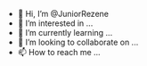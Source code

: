 - 👋 Hi, I’m @JuniorRezene
- 👀 I’m interested in ...
- 🌱 I’m currently learning ...
- 💞️ I’m looking to collaborate on ...
- 📫 How to reach me ...

<!---
JuniorRezene/JuniorRezene is a ✨ special ✨ repository because its `README.md` (this file) appears on your GitHub profile.
You can click the Preview link to take a look at your changes.
--->
